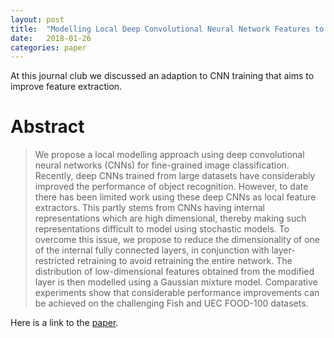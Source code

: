 ```yaml
---
layout: post
title:  "Modelling Local Deep Convolutional Neural Network Features to Improve Fine-Grained Image Classification"
date:   2018-01-26
categories: paper
---
```


At this journal club we discussed an adaption to CNN training that aims to improve feature extraction.

# Abstract

> We propose a local modelling approach using deep convolutional neural networks (CNNs) for fine-grained image classification. Recently, deep CNNs trained from large datasets have considerably improved the performance of object recognition. However, to date there has been limited work using these deep CNNs as local feature extractors. This partly stems from CNNs having internal representations which are high dimensional, thereby making such representations difficult to model using stochastic models. To overcome this issue, we propose to reduce the dimensionality of one of the internal fully connected layers, in conjunction with layer-restricted retraining to avoid retraining the entire network. The distribution of low-dimensional features obtained from the modified layer is then modelled using a Gaussian mixture model. Comparative experiments show that considerable performance improvements can be achieved on the challenging Fish and UEC FOOD-100 datasets. 

Here is a link to the [paper].

[paper]: https://arxiv.org/abs/1502.07802
